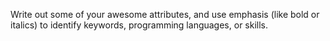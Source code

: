 Write out some of your awesome attributes, and use emphasis (like bold or italics) to identify keywords, programming languages, or skills. 

